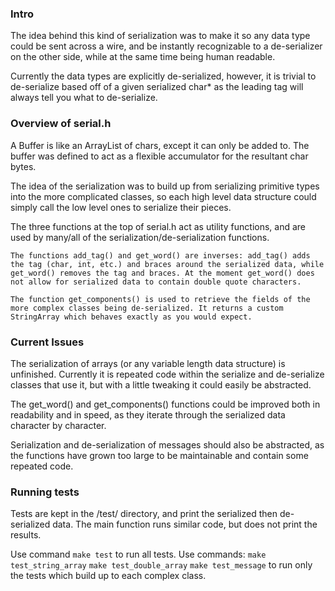 ### Intro

The idea behind this kind of serialization was to make it so any data type could be sent across a wire, and be instantly recognizable to a de-serializer on the other side, while at the same time being human readable.

Currently the data types are explicitly de-serialized, however, it is trivial to de-serialize based off of a given serialized char* as the leading tag will always tell you what to de-serialize.

### Overview of serial.h

A Buffer is like an ArrayList of chars, except it can only be added to. The buffer was defined to act as a flexible accumulator for the resultant char bytes.

The idea of the serialization was to build up from serializing primitive types into the more complicated classes, so each high level data structure could simply call the low level ones to serialize their pieces.

The three functions at the top of serial.h act as utility functions, and are used by many/all of the serialization/de-serialization functions.

    The functions add_tag() and get_word() are inverses: add_tag() adds the tag (char, int, etc.) and braces around the serialized data, while get_word() removes the tag and braces. At the moment get_word() does not allow for serialized data to contain double quote characters.

    The function get_components() is used to retrieve the fields of the more complex classes being de-serialized. It returns a custom StringArray which behaves exactly as you would expect.

### Current Issues

The serialization of arrays (or any variable length data structure) is unfinished. Currently it is repeated code within the serialize and de-serialize classes that use it, but with a little tweaking it could easily be abstracted.

The get_word() and get_components() functions could be improved both in readability and in speed, as they iterate through the serialized data character by character.

Serialization and de-serialization of messages should also be abstracted, as the functions have grown too large to be maintainable and contain some repeated code.

### Running tests

Tests are kept in the /test/ directory, and print the serialized then de-serialized data.
The main function runs similar code, but does not print the results.

Use command `make test` to run all tests.
Use commands: `make test_string_array`
              `make test_double_array`
              `make test_message`
              to run only the tests which build up to each complex class.